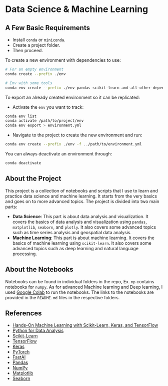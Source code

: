 # Data Science & Machine Learning

## A Few Basic Requirements

- Install `conda` or `miniconda`.
- Create a project folder.
- Then proceed.

To create a new environment with dependencies to use:

```sh
# For an empty environment
conda create --prefix ./env

# Env with some tools
conda env create --prefix ./env pandas scikit-learn and-all-other-dependencies-here
```

To export an already created environment so it can be replicated:

- Activate the `env` you want to track:

```sh
conda env list
conda activate /path/to/project/env
conda env export > environment.yml
```

- Navigate to the project to create the new environment and run:

```sh
conda env create --prefix ./env -f ../path/to/environment.yml
```

You can always deactivate an environment through:

```sh
conda deactivate
```

## About the Project

This project is a collection of notebooks and scripts that I use to learn and practice data science and machine learning. It starts from the very basics and goes on to more advanced topics. The project is divided into two main parts:

- **Data Science**: This part is about data analysis and visualization. It covers the basics of data analysis and visualization using `pandas`, `matplotlib`, `seaborn`, and `plotly`. It also covers some advanced topics such as time series analysis and geospatial data analysis.
- **Machine Learning**: This part is about machine learning. It covers the basics of machine learning using `scikit-learn`. It also covers some advanced topics such as deep learning and natural language processing.

## About the Notebooks

Notebooks can be found in individual folders in the repo, Ex. `np` contains notebooks for `numpy`. As for advanced Machine learning and Deep learning, I used [Google Colab](https://colab.research.google.com/) to run the notebooks. The links to the notebooks are provided in the `README.md` files in the respective folders.

## References

- [Hands-On Machine Learning with Scikit-Learn, Keras, and TensorFlow](https://www.oreilly.com/library/view/hands-on-machine-learning/9781492032632/)
- [Python for Data Analysis](https://www.oreilly.com/library/view/python-for-data/9781491957653/)
- [Scikit-Learn](https://scikit-learn.org/)
- [TensorFlow](https://www.tensorflow.org/)
- [Keras](https://keras.io/)
- [PyTorch](https://pytorch.org/)
- [FastAI](https://www.fast.ai/)
- [Pandas](https://pandas.pydata.org/)
- [NumPy](https://numpy.org/)
- [Matplotlib](https://matplotlib.org/)
- [Seaborn](https://seaborn.pydata.org/)

